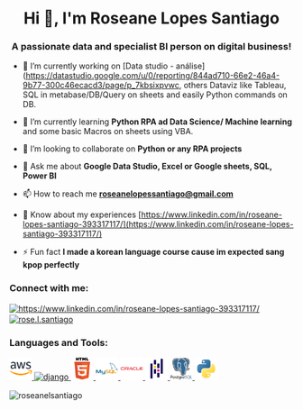 <h1 align="center">Hi 👋, I'm Roseane Lopes Santiago</h1>
<h3 align="center">A passionate data and specialist BI person on digital business!</h3>

- 🔭 I’m currently working on [Data studio - análise](https://datastudio.google.com/u/0/reporting/844ad710-66e2-46a4-9b77-300c46ecacd3/page/p_7kbsixpvwc, others Dataviz like Tableau, SQL in metabase/DB/Query on sheets and easily Python commands on DB.

- 🌱 I’m currently learning **Python RPA ad Data Science/ Machine learning** and some basic Macros on sheets using VBA.

- 👯 I’m looking to collaborate on **Python or any RPA projects**

- 💬 Ask me about **Google Data Studio, Excel or Google sheets, SQL, Power BI**

- 📫 How to reach me **roseanelopessantiago@gmail.com**

- 📄 Know about my experiences [https://www.linkedin.com/in/roseane-lopes-santiago-393317117/](https://www.linkedin.com/in/roseane-lopes-santiago-393317117/)

- ⚡ Fun fact **I made a korean language course cause im expected sang kpop perfectly**

<h3 align="left">Connect with me:</h3>
<p align="left">
<a href="https://linkedin.com/in/https://www.linkedin.com/in/roseane-lopes-santiago-393317117/" target="blank"><img align="center" src="https://raw.githubusercontent.com/rahuldkjain/github-profile-readme-generator/master/src/images/icons/Social/linked-in-alt.svg" alt="https://www.linkedin.com/in/roseane-lopes-santiago-393317117/" height="30" width="40" /></a>
<a href="https://instagram.com/rose.l.santiago" target="blank"><img align="center" src="https://raw.githubusercontent.com/rahuldkjain/github-profile-readme-generator/master/src/images/icons/Social/instagram.svg" alt="rose.l.santiago" height="30" width="40" /></a>
</p>

<h3 align="left">Languages and Tools:</h3>
<p align="left"> <a href="https://aws.amazon.com" target="_blank" rel="noreferrer"> <img src="https://raw.githubusercontent.com/devicons/devicon/master/icons/amazonwebservices/amazonwebservices-original-wordmark.svg" alt="aws" width="40" height="40"/> </a> <a href="https://www.djangoproject.com/" target="_blank" rel="noreferrer"> <img src="https://cdn.worldvectorlogo.com/logos/django.svg" alt="django" width="40" height="40"/> </a> <a href="https://www.w3.org/html/" target="_blank" rel="noreferrer"> <img src="https://raw.githubusercontent.com/devicons/devicon/master/icons/html5/html5-original-wordmark.svg" alt="html5" width="40" height="40"/> </a> <a href="https://www.mysql.com/" target="_blank" rel="noreferrer"> <img src="https://raw.githubusercontent.com/devicons/devicon/master/icons/mysql/mysql-original-wordmark.svg" alt="mysql" width="40" height="40"/> </a> <a href="https://www.oracle.com/" target="_blank" rel="noreferrer"> <img src="https://raw.githubusercontent.com/devicons/devicon/master/icons/oracle/oracle-original.svg" alt="oracle" width="40" height="40"/> </a> <a href="https://pandas.pydata.org/" target="_blank" rel="noreferrer"> <img src="https://raw.githubusercontent.com/devicons/devicon/2ae2a900d2f041da66e950e4d48052658d850630/icons/pandas/pandas-original.svg" alt="pandas" width="40" height="40"/> </a> <a href="https://www.postgresql.org" target="_blank" rel="noreferrer"> <img src="https://raw.githubusercontent.com/devicons/devicon/master/icons/postgresql/postgresql-original-wordmark.svg" alt="postgresql" width="40" height="40"/> </a> <a href="https://www.python.org" target="_blank" rel="noreferrer"> <img src="https://raw.githubusercontent.com/devicons/devicon/master/icons/python/python-original.svg" alt="python" width="40" height="40"/> </a> </p>

<p><img align="center" src="https://github-readme-stats.vercel.app/api/top-langs?username=roseanelsantiago&show_icons=true&locale=en&layout=compact" alt="roseanelsantiago" /></p>

